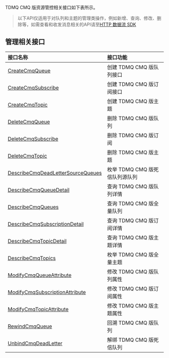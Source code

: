 TDMQ CMQ 版资源管控相关接口如下表所示。
> 以下API仅适用于对队列和主题的管理类操作，例如新增、查询、修改、删除等，如需查看和收发消息相关的API请至[HTTP 数据流 SDK](https://cloud.tencent.com/document/product/1496/61039)

<style>
table th:nth-of-type(1) {
width: 300px;        
}
</style>


## 管理相关接口

| 接口名称                                                     | 接口功能              |
| :----------------------------------------------------------- | :-------------------- |
| [CreateCmqQueue](https://cloud.tencent.com/document/api/1179/55917) | 创建 TDMQ CMQ 版队列接口       |
| [CreateCmqSubscribe](https://cloud.tencent.com/document/api/1179/55916) | 创建 TDMQ CMQ 版订阅接口       |
| [CreateCmqTopic](https://cloud.tencent.com/document/api/1179/55915) | 创建 TDMQ CMQ 版主题           |
| [DeleteCmqQueue](https://cloud.tencent.com/document/api/1179/55914) | 删除 TDMQ CMQ 版队列           |
| [DeleteCmqSubscribe](https://cloud.tencent.com/document/api/1179/55913) | 删除 TDMQ CMQ 版订阅           |
| [DeleteCmqTopic](https://cloud.tencent.com/document/api/1179/55912) | 删除 TDMQ CMQ 版主题           |
| [DescribeCmqDeadLetterSourceQueues](https://cloud.tencent.com/document/api/1179/55911) | 枚举 TDMQ CMQ 版死信队列源队列 |
| [DescribeCmqQueueDetail](https://cloud.tencent.com/document/api/1179/55910) | 查询 TDMQ CMQ 版队列详情       |
| [DescribeCmqQueues](https://cloud.tencent.com/document/api/1179/55909) | 查询 TDMQ CMQ 版全量队列       |
| [DescribeCmqSubscriptionDetail](https://cloud.tencent.com/document/api/1179/55908) | 查询 TDMQ CMQ 版订阅详情       |
| [DescribeCmqTopicDetail](https://cloud.tencent.com/document/api/1179/55907) | 查询 TDMQ CMQ 版主题详情       |
| [DescribeCmqTopics](https://cloud.tencent.com/document/api/1179/55906) | 枚举 TDMQ CMQ 版全量主题       |
| [ModifyCmqQueueAttribute](https://cloud.tencent.com/document/api/1179/55905) | 修改 TDMQ CMQ 版队列属性       |
| [ModifyCmqSubscriptionAttribute](https://cloud.tencent.com/document/api/1179/55904) | 修改 TDMQ CMQ 版订阅属性       |
| [ModifyCmqTopicAttribute](https://cloud.tencent.com/document/api/1179/55903) | 修改 TDMQ CMQ 版主题属性       |
| [RewindCmqQueue](https://cloud.tencent.com/document/api/1179/55902) | 回溯 TDMQ CMQ 版队列           |
| [UnbindCmqDeadLetter](https://cloud.tencent.com/document/api/1179/55901) | 解绑 TDMQ CMQ 版死信队列       |
